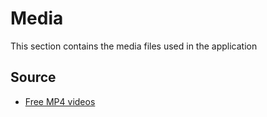 # Media

This section contains the media files used in the application

## Source
* [Free MP4 videos](https://www.videezy.com/free-video/mp4-videos)